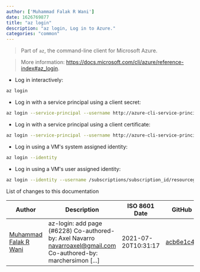 ```yaml
---
author: ['Muhammad Falak R Wani']
date: 1626769877
title: "az login"
description: "az login, Log in to Azure."
categories: "common"
---
```

> Part of `az`, the command-line client for Microsoft Azure.

> More information: <https://docs.microsoft.com/cli/azure/reference-index#az_login>.

- Log in interactively:

```bash
az login
```

- Log in with a service principal using a client secret:

```bash
az login --service-principal --username http://azure-cli-service-principal --passsword secret --tenant someone.onmicrosoft.com
```

- Log in with a service principal using a client certificate:

```bash
az login --service-principal --username http://azure-cli-service-principal --password path/to/cert.pem --tenant someone.onmicrosoft.com
```

- Log in using a VM's system assigned identity:

```bash
az login --identity
```

- Log in using a VM's user assigned identity:

```bash
az login --identity --username /subscriptions/subscription_id/resourcegroups/my_rg/providers/Microsoft.ManagedIdentity/userAssignedIdentities/my_id
```
List of changes to this documentation


Author | Description | ISO 8601 Date | GitHub link
------|-----|-----|-----
[Muhammad Falak R Wani](mailto:falakreyaz@gmail.com) | az-login: add page (#6228) Co-authored-by: Axel Navarro <navarroaxel@gmail.com> Co-authored-by: marchersimon [...] | 2021-07-20T10:31:17 | [acb6e1c41205](https://github.com/tldr-pages/tldr/commit/acb6e1c412059d437a60cc5d689bf6237d63119a)

